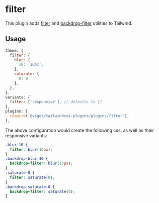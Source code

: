# filter

This plugin adds [filter](https://developer.mozilla.org/en-US/docs/Web/CSS/filter) and [backdrop-filter](https://developer.mozilla.org/en-US/docs/Web/CSS/backdrop-filter) utilities to Tailwind.

## Usage

```js
theme: {
  filter: {
    blur: {
      10: '10px',
    },
    saturate: {
      0: 0,
    },
  },
},
variants: {
  filter: ['responsive'], // defaults to []
},
plugins: [
  require('@viget/tailwindcss-plugins/plugins/filter'),
],
```

The above configuration would create the following css, as well as their responsive variants:

```css
.blur-10 {
  filter: blur(10px);
}
.backdrop-blur-10 {
  backdrop-filter: blur(10px);
}
.saturate-0 {
  filter: saturate(0);
}
.backdrop-saturate-0 {
  backdrop-filter: saturate(0);
}
```
